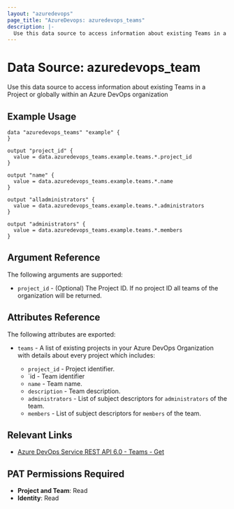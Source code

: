 ```yaml
---
layout: "azuredevops"
page_title: "AzureDevops: azuredevops_teams"
description: |-
  Use this data source to access information about existing Teams in a Project or globally within an Azure DevOps organization
---
```


# Data Source: azuredevops_team

Use this data source to access information about existing Teams in a Project or globally within an Azure DevOps organization

## Example Usage

```hcl
data "azuredevops_teams" "example" {
}

output "project_id" {
  value = data.azuredevops_teams.example.teams.*.project_id
}

output "name" {
  value = data.azuredevops_teams.example.teams.*.name
}

output "alladministrators" {
  value = data.azuredevops_teams.example.teams.*.administrators
}

output "administrators" {
  value = data.azuredevops_teams.example.teams.*.members
}
```

## Argument Reference

The following arguments are supported:

- `project_id` - (Optional) The Project ID. If no project ID all teams of the organization will be returned.

## Attributes Reference

The following attributes are exported:

- `teams` - A list of existing projects in your Azure DevOps Organization with details about every project which includes:

  - `project_id` - Project identifier.
  - `id - Team identifier
  - `name` - Team name.
  - `description` - Team description.
  - `administrators` - List of subject descriptors for `administrators` of the team.
  - `members` - List of subject descriptors for `members` of the team.

## Relevant Links

- [Azure DevOps Service REST API 6.0 - Teams - Get](https://docs.microsoft.com/en-us/rest/api/azure/devops/core/teams/get?view=azure-devops-rest-6.0)

## PAT Permissions Required

- **Project and Team**:	Read
- **Identity**: Read
